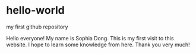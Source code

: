 # hello-world
my first github repository

Hello everyone! My name is Sophia Dong. This is my first visit to this website. I hope to learn some knowledge from here. Thank you very much!
